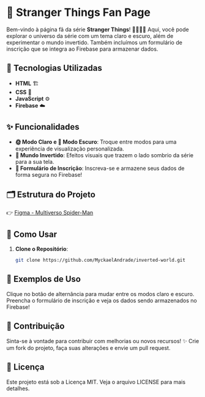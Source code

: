 # 🌟 Stranger Things Fan Page

Bem-vindo à página fã da série **Stranger Things**! 🕵️‍♂️🕵️‍♀️ Aqui, você pode explorar o universo da série com um tema claro e escuro, além de experimentar o mundo invertido. Também incluímos um formulário de inscrição que se integra ao Firebase para armazenar dados. 

## 🚀 Tecnologias Utilizadas

- **HTML** 🏗️
- **CSS** 🎨
- **JavaScript** ⚙️
- **Firebase** ☁️

## ✨ Funcionalidades

- **🌞 Modo Claro e 🌙 Modo Escuro**: Troque entre modos para uma experiência de visualização personalizada.
- **🌌 Mundo Invertido**: Efeitos visuais que trazem o lado sombrio da série para a sua tela.
- **📝 Formulário de Inscrição**: Inscreva-se e armazene seus dados de forma segura no Firebase!

## 🗂️ Estrutura do Projeto

👉 [Figma - Multiverso Spider-Man](https://www.figma.com/design/I3Q42CcVUziRN3iMfTrbfb/Stranger-Things?node-id=0-1&node-type=canvas&t=RASDfGyGrAHcDBxT-0)

## 🚧 Como Usar

1. **Clone o Repositório**:
   ```bash
   git clone https://github.com/MyckaelAndrade/inverted-world.git

## 📸 Exemplos de Uso
Clique no botão de alternância para mudar entre os modos claro e escuro.
Preencha o formulário de inscrição e veja os dados sendo armazenados no Firebase!

## 🤝 Contribuição
Sinta-se à vontade para contribuir com melhorias ou novos recursos! ✨ Crie um fork do projeto, faça suas alterações e envie um pull request.

## 📜 Licença
Este projeto está sob a Licença MIT. Veja o arquivo LICENSE para mais detalhes.